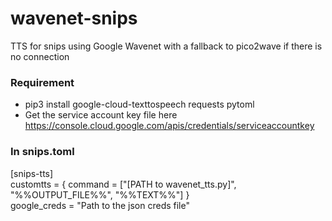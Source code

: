 # wavenet-snips
TTS for snips using Google Wavenet with a fallback to pico2wave if there is no connection
### Requirement
- pip3 install google-cloud-texttospeech requests pytoml
- Get the service account key file here https://console.cloud.google.com/apis/credentials/serviceaccountkey

### In snips.toml
[snips-tts]  
customtts = { command = ["[PATH to wavenet_tts.py]", "%%OUTPUT_FILE%%", "%%TEXT%%"] }  
google_creds = "Path to the json creds file"
